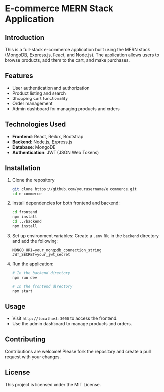 
# E-commerce MERN Stack Application

## Introduction
This is a full-stack e-commerce application built using the MERN stack (MongoDB, Express.js, React, and Node.js). The application allows users to browse products, add them to the cart, and make purchases.

## Features
- User authentication and authorization
- Product listing and search
- Shopping cart functionality
- Order management
- Admin dashboard for managing products and orders

## Technologies Used
- **Frontend**: React, Redux, Bootstrap
- **Backend**: Node.js, Express.js
- **Database**: MongoDB
- **Authentication**: JWT (JSON Web Tokens)

## Installation

1. Clone the repository:
    ```bash
    git clone https://github.com/yourusername/e-commerce.git
    cd e-commerce
    ```

2. Install dependencies for both frontend and backend:
    ```bash
    cd frontend
    npm install
    cd ../backend
    npm install
    ```

3. Set up environment variables:
    Create a `.env` file in the `backend` directory and add the following:
    ```env
    MONGO_URI=your_mongodb_connection_string
    JWT_SECRET=your_jwt_secret
    ```

4. Run the application:
    ```bash
    # In the backend directory
    npm run dev

    # In the frontend directory
    npm start
    ```

## Usage
- Visit `http://localhost:3000` to access the frontend.
- Use the admin dashboard to manage products and orders.

## Contributing
Contributions are welcome! Please fork the repository and create a pull request with your changes.

## License
This project is licensed under the MIT License.
